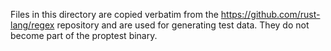 Files in this directory are copied verbatim from the
https://github.com/rust-lang/regex repository and are used for generating test
data. They do not become part of the proptest binary.
